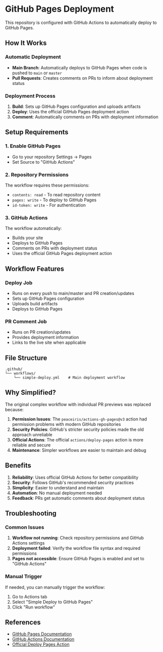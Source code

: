 # GitHub Pages Deployment

This repository is configured with GitHub Actions to automatically deploy to GitHub Pages.

## How It Works

### Automatic Deployment
- **Main Branch**: Automatically deploys to GitHub Pages when code is pushed to `main` or `master`
- **Pull Requests**: Creates comments on PRs to inform about deployment status

### Deployment Process
1. **Build**: Sets up GitHub Pages configuration and uploads artifacts
2. **Deploy**: Uses the official GitHub Pages deployment action
3. **Comment**: Automatically comments on PRs with deployment information

## Setup Requirements

### 1. Enable GitHub Pages
- Go to your repository Settings → Pages
- Set Source to "GitHub Actions"

### 2. Repository Permissions
The workflow requires these permissions:
- `contents: read` - To read repository content
- `pages: write` - To deploy to GitHub Pages
- `id-token: write` - For authentication

### 3. GitHub Actions
The workflow automatically:
- Builds your site
- Deploys to GitHub Pages
- Comments on PRs with deployment status
- Uses the official GitHub Pages deployment action

## Workflow Features

### Deploy Job
- Runs on every push to main/master and PR creation/updates
- Sets up GitHub Pages configuration
- Uploads build artifacts
- Deploys to GitHub Pages

### PR Comment Job
- Runs on PR creation/updates
- Provides deployment information
- Links to the live site when applicable

## File Structure
```
.github/
└── workflows/
    └── simple-deploy.yml    # Main deployment workflow
```

## Why Simplified?

The original complex workflow with individual PR previews was replaced because:

1. **Permission Issues**: The `peaceiris/actions-gh-pages@v3` action had permission problems with modern GitHub repositories
2. **Security Policies**: GitHub's stricter security policies made the old approach unreliable
3. **Official Actions**: The official `actions/deploy-pages` action is more reliable and secure
4. **Maintenance**: Simpler workflows are easier to maintain and debug

## Benefits

1. **Reliability**: Uses official GitHub Actions for better compatibility
2. **Security**: Follows GitHub's recommended security practices
3. **Simplicity**: Easier to understand and maintain
4. **Automation**: No manual deployment needed
5. **Feedback**: PRs get automatic comments about deployment status

## Troubleshooting

### Common Issues

1. **Workflow not running**: Check repository permissions and GitHub Actions settings
2. **Deployment failed**: Verify the workflow file syntax and required permissions
3. **Pages not accessible**: Ensure GitHub Pages is enabled and set to "GitHub Actions"

### Manual Trigger
If needed, you can manually trigger the workflow:
1. Go to Actions tab
2. Select "Simple Deploy to GitHub Pages"
3. Click "Run workflow"

## References

- [GitHub Pages Documentation](https://docs.github.com/en/pages)
- [GitHub Actions Documentation](https://docs.github.com/en/actions)
- [Official Deploy Pages Action](https://github.com/actions/deploy-pages)
